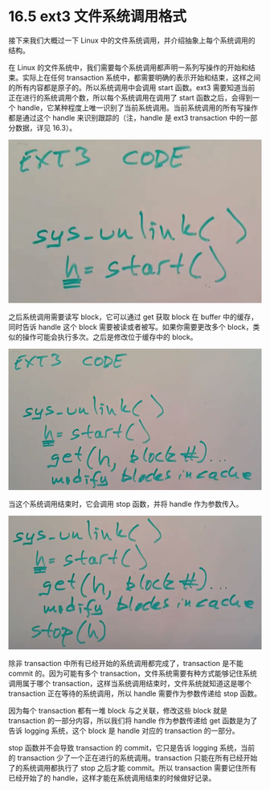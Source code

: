 # 16.5 ext3 文件系统调用格式

接下来我们大概过一下 Linux 中的文件系统调用，并介绍抽象上每个系统调用的结构。

在 Linux 的文件系统中，我们需要每个系统调用都声明一系列写操作的开始和结束。实际上在任何 transaction 系统中，都需要明确的表示开始和结束，这样之间的所有内容都是原子的。所以系统调用中会调用 start 函数。ext3 需要知道当前正在进行的系统调用个数，所以每个系统调用在调用了 start 函数之后，会得到一个 handle，它某种程度上唯一识别了当前系统调用。当前系统调用的所有写操作都是通过这个 handle 来识别跟踪的（注，handle 是 ext3 transaction 中的一部分数据，详见 16.3）。

![](<../assets/image (410).png>)

之后系统调用需要读写 block，它可以通过 get 获取 block 在 buffer 中的缓存，同时告诉 handle 这个 block 需要被读或者被写。如果你需要更改多个 block，类似的操作可能会执行多次。之后是修改位于缓存中的 block。

![](<../assets/image (428).png>)

当这个系统调用结束时，它会调用 stop 函数，并将 handle 作为参数传入。

![](<../assets/image (518).png>)

除非 transaction 中所有已经开始的系统调用都完成了，transaction 是不能 commit 的。因为可能有多个 transaction，文件系统需要有种方式能够记住系统调用属于哪个 transaction，这样当系统调用结束时，文件系统就知道这是哪个 transaction 正在等待的系统调用，所以 handle 需要作为参数传递给 stop 函数。

因为每个 transaction 都有一堆 block 与之关联，修改这些 block 就是 transaction 的一部分内容，所以我们将 handle 作为参数传递给 get 函数是为了告诉 logging 系统，这个 block 是 handle 对应的 transaction 的一部分。

stop 函数并不会导致 transaction 的 commit，它只是告诉 logging 系统，当前的 transaction 少了一个正在进行的系统调用。transaction 只能在所有已经开始了的系统调用都执行了 stop 之后才能 commit。所以 transaction 需要记住所有已经开始了的 handle，这样才能在系统调用结束的时候做好记录。
